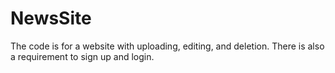 # NewsSite
The code is for a website with uploading, editing, and deletion. There is also a requirement to sign up and login. 
